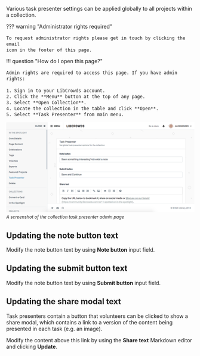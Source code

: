 Various task presenter settings can be applied globally to all projects
within a collection.

??? warning "Administrator rights required"

    To request administrator rights please get in touch by clicking the email
    icon in the footer of this page.

!!! question "How do I open this page?"

    Admin rights are required to access this page. If you have admin rights:

    1. Sign in to your LibCrowds account.
    2. Click the **Menu** button at the top of any page.
    3. Select **Open Collection**.
    4. Locate the collection in the table and click **Open**.
    5. Select **Task Presenter** from main menu.

![A screenshot of the collection task presenter admin page](/assets/img/collection/presenter.png?raw=true)
<br><small>*A screenshot of the collection task presenter admin page*</small>

## Updating the note button text

Modify the note button text by using **Note button** input field.

## Updating the submit button text

Modify the note button text by using **Submit button** input field.

## Updating the share modal text

Task presenters contain a button that volunteers can be clicked to show a share
modal, which contains a link to a version of the content being presented in
each task (e.g. an image).

Modify the content above this link by using the **Share text** Markdown editor
and clicking **Update**.
